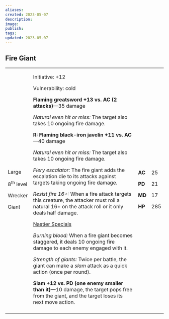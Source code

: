```yaml
---
aliases: 
created: 2023-05-07
description: 
image: 
publish: 
tags: 
updated: 2023-05-07
---
```


## Fire Giant

<table>
<colgroup>
<col style="width: 16%" />
<col style="width: 71%" />
<col style="width: 5%" />
<col style="width: 6%" />
</colgroup>
<tbody>
<tr class="odd">
<td><p>Large</p>
<p>8<sup>th</sup> level</p>
<p>Wrecker</p>
<p>Giant</p></td>
<td><p>Initiative: +12</p>
<p>Vulnerability: cold</p>
<p><strong>Flaming greatsword +13 vs. AC (2 attacks)</strong>—35
damage</p>
<p><em>Natural even hit or miss:</em> The target also takes 10 ongoing
fire damage.</p>
<p><strong>R: Flaming black-iron javelin +11 vs. AC</strong>—40
damage</p>
<p><em>Natural even hit or miss:</em> The target also takes 10 ongoing
fire damage.</p>
<p><em>Fiery escalator:</em> The fire giant adds the escalation die to
its attacks against targets taking ongoing fire damage.</p>
<p><em>Resist fire 16+:</em> When a fire attack targets this creature,
the attacker must roll a natural 16+ on the attack roll or it only deals
half damage.</p>
<p><u>Nastier Specials</u></p>
<p><em>Burning blood:</em> When a fire giant becomes staggered, it deals
10 ongoing fire damage to each enemy engaged with it.</p>
<p><em>Strength of giants:</em> Twice per battle, the giant can make a
<em>slam</em> attack as a quick action (once per round).</p>
<p><strong>Slam +12 vs. PD (one enemy smaller than it)</strong>—10
damage, the target pops free from the giant, and the target loses its
next move action.</p></td>
<td><p><strong>AC</strong></p>
<p><strong>PD</strong></p>
<p><strong>MD</strong></p>
<p><strong>HP</strong></p></td>
<td><p>25</p>
<p>21</p>
<p>17</p>
<p>285</p></td>
</tr>
<tr class="even">
<td></td>
<td></td>
<td></td>
<td></td>
</tr>
</tbody>
</table>

